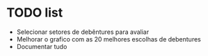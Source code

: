 # TODO list
- Selecionar setores de debêntures para avaliar
- Melhorar o grafico com as 20 melhores escolhas de debentures
- Documentar tudo
